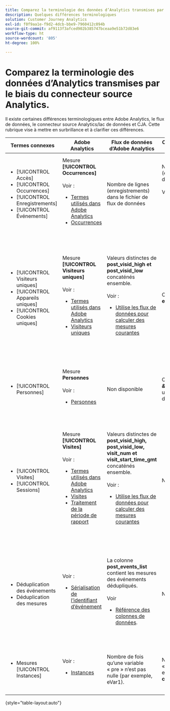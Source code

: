 ```yaml
---
title: Comparez la terminologie des données d’Analytics transmises par le biais du connecteur source Analytics.
description: Quelques différences terminologiques
solution: Customer Journey Analytics
exl-id: f0f9aa1e-f9d2-4dcb-bbe9-7960412c094b
source-git-commit: af9113f3afced902b385747bceaa9e51b72d83e6
workflow-type: ht
source-wordcount: '805'
ht-degree: 100%

---
```


# Comparez la terminologie des données d’Analytics transmises par le biais du connecteur source Analytics.

Il existe certaines différences terminologiques entre Adobe Analytics, le flux de données, le connecteur source Analytics/lac de données et CJA. Cette rubrique vise à mettre en surbrillance et à clarifier ces différences.

| Termes connexes | Adobe Analytics | Flux de données d’Adobe Analytics | Connecteur source Analytics/lac de données | CJA | Remarques |
|---|---|---|---|---|---|
| <ul><li>[!UICONTROL Accès]</li><li>[!UICONTROL Occurrences]</li><li>[!UICONTROL Enregistrements]</li><li>[!UICONTROL Événements]</li></ul> | Mesure **[!UICONTROL Occurrences]**<br><br>Voir :<ul><li>[Termes utilisés dans Adobe Analytics](https://experienceleague.adobe.com/docs/analytics/technotes/terms.html?lang=fr)</li><li>[Occurrences](https://experienceleague.adobe.com/docs/analytics/components/metrics/occurrences.html?lang=fr)</li></ul> | Nombre de lignes (enregistrements) dans le fichier de flux de données | Nombre de lignes (enregistrements) dans le jeu de données<br><br>Voir :<ul><li>[Comparer vos données Adobe Analytics aux données CJA](https://experienceleague.adobe.com/docs/analytics-platform/using/troubleshooting/compare.html?lang=fr)</li></ul> | Mesure **[!UICONTROL Événements]** | <ul><li>« Accès » et « occurrence » sont synonymes dans Adobe Analytics.</li><li>Voir _Événements personnalisés_ ci-dessous.</li><li>Certaines données sont filtrées lorsqu’elles transitent par le connecteur source Analytics vers AEP. Voir [Comparer vos données Adobe Analytics aux données CJA](https://experienceleague.adobe.com/docs/analytics-platform/using/troubleshooting/compare.html?lang=fr) |
| <ul><li>[!UICONTROL Visiteurs uniques]</li><li>[!UICONTROL Appareils uniques]</li><li>[!UICONTROL Cookies uniques]</li></ul> | Mesure **[!UICONTROL Visiteurs uniques]**<br><br>Voir :<ul><li>[Termes utilisés dans Adobe Analytics](https://experienceleague.adobe.com/docs/analytics/technotes/terms.html?lang=fr)</li><li>[Visiteurs uniques](https://experienceleague.adobe.com/docs/analytics/components/metrics/unique-visitors.html?lang=fr)</li></ul> | Valeurs distinctes de **post\_visid\_high et post\_visid\_low** concaténés ensemble.<br><br>Voir :<ul><li>[Utilise les flux de données pour calculer des mesures courantes](https://experienceleague.adobe.com/docs/analytics/export/analytics-data-feed/data-feed-contents/datafeeds-calculate.html?lang=fr)</li></ul> | Comptage distinct de **endUserIDs.\_experience.aaid.id** | Mesure **Personnes**, si **endUserIDs.\_experience.aaid.id** est choisi comme ID de personne. | <ul><li>Un « visiteur » dans Adobe Analytics est généralement associé à un « identifiant d’appareil » tel qu’un cookie. AAID est l’identifiant d’appareil Principal dans Adobe Analytics, et non l’ECID. Voir également [AAID, ECID, AACUSTOMID et le connecteur source Analytics](https://experienceleague.adobe.com/docs/analytics-platform/using/compare-aa-cja/cja-aa-comparison/aaid-ecid-adc.html?lang=fr).</li><li>« Visiteur » n’est pas une mesure prête à l’emploi dans CJA. Mais si vous choisissez **endUserIDs.\_experience.aaid.id** en tant qu’ID de personne, la mesure Personnes dans CJA est presque équivalente à la mesure Visiteurs uniques dans Adobe Analytics.</li></ul> |
| <ul><li>[!UICONTROL Personnes]</li></ul> | Mesure **Personnes**<br><br> Voir :<ul><li>[Personnes](https://experienceleague.adobe.com/docs/analytics/components/metrics/people.html?lang=fr)</li></ul> | Non disponible | Comptage distinct de **_\&lt;path\>_.stitchedId**(disponible uniquement dans les jeux de données assemblés) | Mesure **Personnes** | <ul><li>La mesure Personnes dans CJA est le nombre distinct des ID de personne. Selon ce que vous choisissez comme ID de personne dans la connexion CJA, la mesure Personnes peut signifier différentes choses.</ul></li> |
| <ul><li>[!UICONTROL Visites]</li><li>[!UICONTROL Sessions]</li></ul> | Mesure **[!UICONTROL Visites]**<br><br>Voir :<ul><li>[Termes utilisés dans Adobe Analytics](https://experienceleague.adobe.com/docs/analytics/technotes/terms.html?lang=fr)</li><li>[Visites](https://experienceleague.adobe.com/docs/analytics/components/metrics/visits.html?lang=fr)</li><li>[Traitement de la période de rapport](https://experienceleague.adobe.com/docs/analytics/components/virtual-report-suites/vrs-report-time-processing.html?lang=fr)</ul></li> | Valeurs distinctes de **post\_visid\_high, post\_visid\_low, visit\_num et visit\_start\_time\_gmt** concaténés ensemble.<br><br>Voir :<ul><li>[Utilise les flux de données pour calculer des mesures courantes](https://experienceleague.adobe.com/docs/analytics/export/analytics-data-feed/data-feed-contents/datafeeds-calculate.html?lang=fr)</li></ul> | Non disponible | Mesure **Sessions** | <ul><li>Avec le traitement de la période de rapport dans les suites de rapports virtuelles Adobe Analytics et les vues de données CJA, le concept de visite (session) est configurable. Par conséquent, le nombre de visites (sessions) peut varier d’un environnement à un autre en fonction de la définition qui s’applique. Voir aussi [Comparer le traitement des données sur les fonctionnalités de rapports Adobe Analytics et CJA](https://experienceleague.adobe.com/docs/analytics-platform/using/compare-aa-cja/cja-aa-comparison/data-processing-comparisons.html?lang=fr) et [Suites de rapports virtuelles, vues de données, sandboxes AEP et connecteur source Analytics](https://experienceleague.adobe.com/docs/analytics-platform/using/compare-aa-cja/cja-aa-comparison/vrs-dataview-sandbox-adc.html?lang=fr). | <ul><li>Événements personnalisés</li><li>Événements de succès</li></ul> | Événements personnalisés 1-1000 | **post\_events\_list**<br><br> Voir :<ul><li>[Utilise les flux de données pour calculer des mesures courantes](https://experienceleague.adobe.com/docs/analytics/export/analytics-data-feed/data-feed-contents/datafeeds-calculate.html?lang=fr) | **\_experience.analytics.<ul>event1to100.event1 **jusque<br>** event901to1000.event1000 **</ul> | **\_experience.analytics.<ul>event1to100.event1 **jusque<br>** event901to1000.event1000 **</ul> | <ul><li>Dans Adobe Analytics, un « événement » revêt la définition suivante : il s’agit d’un [Événement de succès](https://experienceleague.adobe.com/docs/analytics/components/metrics/custom-events.html?lang=fr) (événement personnalisé) qui a été défini dans une demande d’image Adobe Analytics (appel au serveur de collecte de données).</ul> |
| <ul><li>Déduplication des événements</li><li>Déduplication des mesures</ul></li> | Voir :<ul><li>[Sérialisation de l’identifiant d’événement](https://experienceleague.adobe.com/docs/analytics/implementation/vars/page-vars/events/event-serialization.html?lang=fr)</li></ul> | La colonne **post_events_list** contient les mesures des événements dédupliqués.<br><br>Voir <ul><li>[Référence des colonnes de données](https://experienceleague.adobe.com/docs/analytics/export/analytics-data-feed/data-feed-contents/datafeeds-reference.html?lang=fr). </ul></li> | Non disponible | Voir :<ul><li>[Paramètres des composants : déduplication des mesures](https://experienceleague.adobe.com/docs/analytics-platform/using/cja-dataviews/component-settings/metric-deduplication.html?lang=fr) | <ul><li>La déduplication des événements/mesures dans Adobe Analytics diffère légèrement de CJA. Dans Adobe Analytics, la déduplication a lieu au moment du traitement des données. Dans CJA, la déduplication a lieu au moment de l’exécution du rapport, ce qui offre plus de flexibilité. Les mesures dédupliquées peuvent différer légèrement dans Adobe Analytics et CJA.</li></ul> |
| <ul><li>Mesures [!UICONTROL Instances]</li></ul> | Voir :<ul><li>[Instances](https://experienceleague.adobe.com/docs/analytics/components/metrics/instances.html?lang=fr) | Nombre de fois qu’une variable « pre » n’est pas nulle (par exemple, eVar1). | Nombre de fois qu’une variable « mid » n’est pas nulle (par exemple, **\_experience.analytics.<br>customDimensions.eVars.eVar1**). | Vous pouvez créer des mesures **Instances** en [créant des mesures à partir de champs d’eVar.](https://experienceleague.adobe.com/docs/analytics-platform/using/cja-dataviews/data-views-usecases.html?lang=fr) | <ul><li>Les [!UICONTROL instances] sont normalement associées aux colonnes prop et eVar comme un moyen de déterminer combien de fois la variable a été définie. |

{style=&quot;table-layout:auto&quot;}